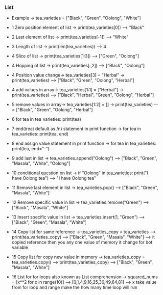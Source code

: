 ### List
 - Example -> tea_varieties = ["Black", "Green", "Oolong", "White"]
- 1 Zero position element of list -> print(tea_varieties[0]) --> "Black"
- 2 Last element of list -> print(tea_varieties[-1]) --> "White"
- 3 Length of list -> print(len(tea_varieties)) --> 4
- 4 Slice of list -> print(tea_varieties[1:3]) --> ["Green", "Oolong"]
- 4 Hopping of list -> print(tea_varieties[:,2]) --> ["Black", "Oolong"]
- 4 Position value change-> tea_varieties[3] = "Herbal" -> print(tea_varieties) --> ["Black", "Green", "Oolong", "Herbal"]
- 4 add values in array-> tea_varieties[1:1] = ["Herbal"] -> print(tea_varieties) --> ["Black", "Herbal", "Green", "Oolong", "Herbal"]
- 5 remove values in array-> tea_varieties[1:2] = [] -> print(tea_varieties) --> ["Black", "Green", "Oolong", "Herbal"]
- 6 for tea in tea_varieties:
        print(tea)

- 7 end(treat default as /n) statement in print function -> for tea in tea_varieties:
        print(tea, end)
- 8 end assign value statement in print function -> for tea in tea_varieties:
        print(tea, end="-")
- 9 add last in list -> tea_varieties.append("Oolong") --> ["Black", "Green", "Masala", "White", "Oolong"]

- 10 conditional question on list -> 
    if "Oolong" in tea_varieties:
        print("I have Oolong tea") --> "I have Oolong tea"
- 11 Remove last element in list -> tea_varieties.pop() --> ["Black", "Green", "Masala", "White"]
- 12 Remove specific value in list -> tea_varieties.remove("Green") --> ["Black", "Masala", "White"]
- 13 Insert specific value in list -> tea_varieties.insert(1, "Green") --> ["Black", "Green", "Masala", "White"]
- 14 Copy list for same reference -> tea_varieties_copy = tea_varieties --> print(tea_varieties_copy) --> ["Black", "Green", "Masala", "White"] --> it copied reference then you any one value of memory it change for bot variable
- 15 Copy list for copy new value in memory -> tea_varieties_copy = tea_varieties.copy() --> print(tea_varieties_copy) --> ["Black", "Green", "Masala", "White"]

- 16 List for for loops also known as List comprehension -> squared_nums = [x**2 for x in range(10)] --> [0,1,4,9,16,25,36,49,64,81] --> x take value from for loop and range make the how many time loop will run